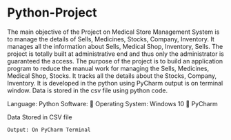 # Python-Project

The main objective of the Project on Medical Store Management System is to manage the details of Sells, Medicines, Stocks, Company, Inventory. It manages all the information about Sells, Medical Shop, Inventory, Sells. The project is totally built at administrative end and thus only the administrator is guaranteed the access. The purpose of the project is to build an application program to reduce the manual work for managing the Sells, Medicines, Medical Shop, Stocks. It tracks all the details about the Stocks, Company, Inventory.
It is developed in the python using PyCharm output is on terminal window.
Data is stored in the csv file using python code.

Language:
Python 
Software: 
	Operating System: Windows 10
	PyCharm
 
Data Stored in CSV file

	Output: On PyCharm Terminal
